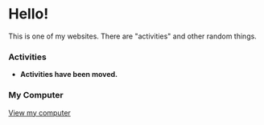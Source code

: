 # Hello!
This is one of my websites. There are "activities" and other random things.

### Activities
* **Activities have been moved.**

### My Computer
[View my computer](https://jabinstech.github.io/mypc)
